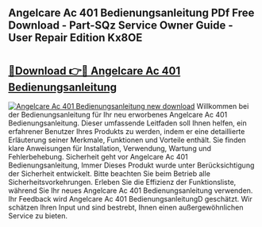 ## Angelcare Ac 401 Bedienungsanleitung PDf Free Download - Part-SQz Service Owner Guide - User Repair Edition Kx8OE

# <h2><a href="http://df4t48l.blite.top/?on=Angelcare+Ac+401+Bedienungsanleitung">🔗Download 👉🔴 Angelcare Ac 401 Bedienungsanleitung</a></h2>

[![Angelcare Ac 401 Bedienungsanleitung new download](https://i.imgur.com/lujVjoI.png)](http://df4t48l.blite.top/?on=Angelcare+Ac+401+Bedienungsanleitung)
Willkommen bei der Bedienungsanleitung für Ihr neu erworbenes Angelcare Ac 401 Bedienungsanleitung. Dieser umfassende Leitfaden soll Ihnen helfen, ein erfahrener Benutzer Ihres Produkts zu werden, indem er eine detaillierte Erläuterung seiner Merkmale, Funktionen und Vorteile enthält. Sie finden klare Anweisungen für Installation, Verwendung, Wartung und Fehlerbehebung. Sicherheit geht vor Angelcare Ac 401 Bedienungsanleitung, Immer Dieses Produkt wurde unter Berücksichtigung der Sicherheit entwickelt. Bitte beachten Sie beim Betrieb alle Sicherheitsvorkehrungen. Erleben Sie die Effizienz der Funktionsliste, während Sie Ihr neues Angelcare Ac 401 Bedienungsanleitung verwenden. Ihr Feedback wird Angelcare Ac 401 BedienungsanleitungD geschätzt. Wir schätzen Ihren Input und sind bestrebt, Ihnen einen außergewöhnlichen Service zu bieten.
